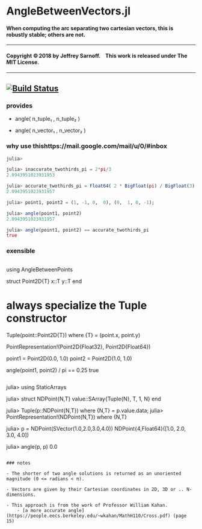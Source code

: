 # AngleBetweenVectors.jl

#### When computing the arc separating two cartesian vectors, this is robustly stable; others are not.

----

#### Copyright ©&thinsp;2018 by Jeffrey Sarnoff. &nbsp;&nbsp; This work is released under The MIT License.


-----

[![Build Status](https://travis-ci.org/JeffreySarnoff/AngleBetweenVectors.jl.svg?branch=master)](https://travis-ci.org/JeffreySarnoff/AngleBetweenVectors.jl)
----

### provides

- angle( n_tuple₁  ,  n_tuple₂ )

- angle( n_vector₁ , n_vector₂ )


### why use thishttps://mail.google.com/mail/u/0/#inbox

```julia
julia> 

julia> inaccurate_twothirds_pi = 2*pi/3
2.0943951023931953

julia> accurate_twothirds_pi = Float64( 2 * BigFloat(pi) / BigFloat(3) )
2.0943951023931957

julia> point1, point2 = (1, -1, 0,  0), (0,  1, 0, -1); 

julia> angle(point1, point2)
2.0943951023931957

julia> angle(point1, point2) == accurate_twothirds_pi
true
```

### exensible

```julia
```
using AngleBetweenPoints

struct Point2D{T}
    x::T
    y::T
end

#  always specialize the Tuple constructor
Tuple(point::Point2D{T}) where {T} = (point.x, point.y)

PointRepresentation!(Point2D{Float32}, Point2D{Float64})

point1 = Point2D(0.0, 1.0)
point2 = Point2D(1.0, 1.0)

angle(point1, point2) / pi == 0.25
true
``` 

```
julia> using StaticArrays

julia> struct NDPoint{N,T}
           value::SArray{Tuple{N}, T, 1, N}
       end

julia> Tuple(p::NDPoint{N,T}) where {N,T} = p.value.data;
julia> PointRepresentation!(NDPoint{N,T}) where {N,T}

julia> p = NDPoint(SVector(1.0,2.0,3.0,4.0))
NDPoint{4,Float64}([1.0, 2.0, 3.0, 4.0])

julia> angle(p, p)
0.0
```
 
### notes

- The shorter of two angle solutions is returned as an unoriented magnitude (0 <= radians < π).

- Vectors are given by their Cartesian coordinates in 2D, 3D or .. N-dimensions.

- This approach is from the work of Professor William Kahan.
    - [a more accurate angle](https://people.eecs.berkeley.edu/~wkahan/MathH110/Cross.pdf) (page 15)
